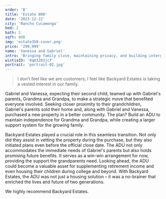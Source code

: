 ```yaml
---
order: 'B'
title: 'Estate 800'
date: '2023-12-22'
city: 'Rancho Cucamonga'
bed: 2
bath: 2
sqft: 800
img: 'estate350-cover.png'
price: '299,999'
name: 'Vanessa and Gabriel'
intro: 'Bringing family close, maintaining privacy, and building intergenerational wealth.'
wistiaID: '8qm3203jcf'
portrait: 'portrait-02.jpg'
---
```


> I don’t feel like we are customers; I feel like Backyard Estates is taking a vested interest in our family.

Gabriel and Vanessa, expecting their second child, teamed up with Gabriel's parents, Grandma and Grandpa, to make a strategic move that benefited everyone involved. Seeking closer proximity to their grandchildren, Gabriel's parents sold their home and, along with Gabriel and Vanessa, purchased a new property in a better community. The plan? Build an ADU to maintain independence for Grandma and Grandpa, while creating a larger support system for the growing family.

Backyard Estates played a crucial role in this seamless transition. Not only did they assist in vetting the property during the purchase, but they also initiated plans even before the official close date. The ADU not only accommodates the immediate needs of Gabriel's parents but also holds promising future benefits. It serves as a win-win arrangement for now, providing the support the grandparents need. Looking ahead, the ADU could become a valuable asset for supplementing retirement income and even housing their children during college and beyond. With Backyard Estates, the ADU was not just a housing solution – it was a no-brainer that enriched the lives and future of two generations.

We highly recommend Backyard Estates.
